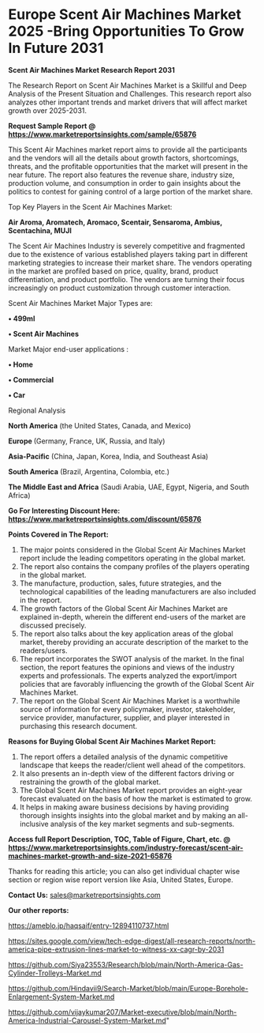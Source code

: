 # Europe Scent Air Machines Market 2025 -Bring Opportunities To Grow In Future 2031

<strong>Scent Air Machines Market Research Report 2031</strong>

The Research Report on Scent Air Machines Market is a Skillful and Deep Analysis of the Present Situation and Challenges. This research report also analyzes other important trends and market drivers that will affect market growth over 2025-2031.

<strong>Request Sample Report @ <a href=https://www.marketreportsinsights.com/sample/65876>https://www.marketreportsinsights.com/sample/65876</a></strong>

This Scent Air Machines market report aims to provide all the participants and the vendors will all the details about growth factors, shortcomings, threats, and the profitable opportunities that the market will present in the near future. The report also features the revenue share, industry size, production volume, and consumption in order to gain insights about the politics to contest for gaining control of a large portion of the market share.

Top Key Players in the Scent Air Machines Market:

<strong>Air Aroma, Aromatech, Aromaco, Scentair, Sensaroma, Ambius, Scentachina, MUJI</strong>

The Scent Air Machines Industry is severely competitive and fragmented due to the existence of various established players taking part in different marketing strategies to increase their market share. The vendors operating in the market are profiled based on price, quality, brand, product differentiation, and product portfolio. The vendors are turning their focus increasingly on product customization through customer interaction.

Scent Air Machines Market Major Types are:

<strong>• 499ml

• Scent Air Machines</strong>

Market Major end-user applications :

<strong>• Home

• Commercial

• Car</strong>

Regional Analysis

</u><strong><b>North America</b></strong> (the United States, Canada, and Mexico)

<strong><b>Europe </b></strong>(Germany, France, UK, Russia, and Italy)

<strong><b>Asia-Pacific</b></strong> (China, Japan, Korea, India, and Southeast Asia)

<strong><b>South America</b></strong> (Brazil, Argentina, Colombia, etc.)

<strong><b>The Middle East and Africa</b></strong> (Saudi Arabia, UAE, Egypt, Nigeria, and South Africa)

<strong>Go For Interesting Discount Here: <a href=https://www.marketreportsinsights.com/discount/65876>https://www.marketreportsinsights.com/discount/65876</a></strong>

<strong>Points Covered in The Report:</strong>
<ol>
  <li>The major points considered in the Global Scent Air Machines Market report include the leading competitors operating in the global market.</li>
  <li>The report also contains the company profiles of the players operating in the global market.</li>
  <li>The manufacture, production, sales, future strategies, and the technological capabilities of the leading manufacturers are also included in the report.</li>
  <li>The growth factors of the Global Scent Air Machines Market are explained in-depth, wherein the different end-users of the market are discussed precisely.</li>
  <li>The report also talks about the key application areas of the global market, thereby providing an accurate description of the market to the readers/users.</li>
  <li>The report incorporates the SWOT analysis of the market. In the final section, the report features the opinions and views of the industry experts and professionals. The experts analyzed the export/import policies that are favorably influencing the growth of the Global Scent Air Machines Market.</li>
  <li>The report on the Global Scent Air Machines Market is a worthwhile source of information for every policymaker, investor, stakeholder, service provider, manufacturer, supplier, and player interested in purchasing this research document.</li>
</ol>
<strong>Reasons for Buying Global Scent Air Machines Market Report:</strong>

<ol>
  <li>The report offers a detailed analysis of the dynamic competitive landscape that keeps the reader/client well ahead of the competitors.</li>
  <li>It also presents an in-depth view of the different factors driving or restraining the growth of the global market.</li>
  <li>The Global Scent Air Machines Market report provides an eight-year forecast evaluated on the basis of how the market is estimated to grow.</li>
  <li>It helps in making aware business decisions by having providing thorough insights insights into the global market and by making an all-inclusive analysis of the key market segments and sub-segments.</li>
</ol>
<strong>Access full Report Description, TOC, Table of Figure, Chart, etc. @ <a href=https://www.marketreportsinsights.com/industry-forecast/scent-air-machines-market-growth-and-size-2021-65876>https://www.marketreportsinsights.com/industry-forecast/scent-air-machines-market-growth-and-size-2021-65876</a></strong>


Thanks for reading this article; you can also get individual chapter wise section or region wise report version like Asia, United States, Europe.

<strong>Contact Us:</strong>
sales@marketreportsinsights.com

<strong>Our other reports:</strong>

<a href=https://ameblo.jp/haqsaif/entry-12894110737.html>https://ameblo.jp/haqsaif/entry-12894110737.html</a>

<a href=https://sites.google.com/view/tech-edge-digest/all-research-reports/north-america-pipe-extrusion-lines-market-to-witness-xx-cagr-by-2031>https://sites.google.com/view/tech-edge-digest/all-research-reports/north-america-pipe-extrusion-lines-market-to-witness-xx-cagr-by-2031</a>

<a href=https://github.com/Siya23553/Research/blob/main/North-America-Gas-Cylinder-Trolleys-Market.md>https://github.com/Siya23553/Research/blob/main/North-America-Gas-Cylinder-Trolleys-Market.md</a>

<a href=https://github.com/Hindavii9/Search-Market/blob/main/Europe-Borehole-Enlargement-System-Market.md>https://github.com/Hindavii9/Search-Market/blob/main/Europe-Borehole-Enlargement-System-Market.md</a>

<a href=https://github.com/vijaykumar207/Market-executive/blob/main/North-America-Industrial-Carousel-System-Market.md>https://github.com/vijaykumar207/Market-executive/blob/main/North-America-Industrial-Carousel-System-Market.md</a>"
